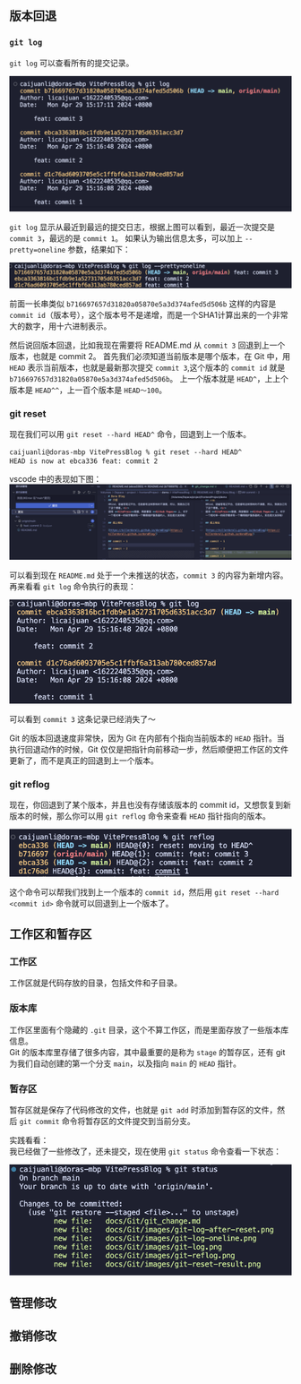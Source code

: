 ## 版本回退

### `git log`
`git log` 可以查看所有的提交记录。

![git log](./images/git-log.png)

`git log` 显示从最近到最远的提交日志，根据上图可以看到，最近一次提交是 `commit 3`，最远的是 `commit 1`。
如果认为输出信息太多，可以加上 `--pretty=oneline` 参数，结果如下：

![git log oneline](./images/git-log-oneline.png)



前面一长串类似 `b716697657d31820a05870e5a3d374afed5d506b` 这样的内容是 `commit id`（版本号），这个版本号不是递增，而是一个SHA1计算出来的一个非常大的数字，用十六进制表示。

然后说回版本回退，比如我现在需要将 README.md 从 `commit 3` 回退到上一个版本，也就是 commit 2。
首先我们必须知道当前版本是哪个版本，在 Git 中，用 `HEAD` 表示当前版本，也就是最新那次提交 `commit 3`,这个版本的 `commit id` 就是 `b716697657d31820a05870e5a3d374afed5d506b`。
上一个版本就是 `HEAD^`，上上个版本是 `HEAD^^`，上一百个版本是 `HEAD～100`。

### git reset

现在我们可以用 `git reset --hard HEAD^` 命令，回退到上一个版本。
```Git
caijuanli@doras-mbp VitePressBlog % git reset --hard HEAD^
HEAD is now at ebca336 feat: commit 2
```
vscode 中的表现如下图：
![git reset](./images/git-reset-result.png)

可以看到现在 `README.md` 处于一个未推送的状态，`commit 3` 的内容为新增内容。
再来看看 `git log` 命令执行的表现：

![git log reset](./images/git-log-after-reset.png)

可以看到 `commit 3` 这条记录已经消失了～ <br>

Git 的版本回退速度非常快，因为 Git 在内部有个指向当前版本的 `HEAD` 指针。当执行回退动作的时候，Git 仅仅是把指针向前移动一步，然后顺便把工作区的文件更新了，而不是真正的回退到上一个版本。

### git reflog
现在，你回退到了某个版本，并且也没有存储该版本的 commit id，又想恢复到新版本的时候，那么你可以用 `git reflog` 命令来查看 `HEAD` 指针指向的版本。

![git reflog](./images/git-reflog.png)

这个命令可以帮我们找到上一个版本的 `commit id`，然后用 `git reset --hard <commit id>` 命令就可以回退到上一个版本了。

## 工作区和暂存区
### 工作区
工作区就是代码存放的目录，包括文件和子目录。
### 版本库
工作区里面有个隐藏的 `.git` 目录，这个不算工作区，而是里面存放了一些版本库信息。<br>
Git 的版本库里存储了很多内容，其中最重要的是称为 `stage` 的暂存区，还有 git 为我们自动创建的第一个分支 `main`，以及指向 `main` 的 `HEAD` 指针。

### 暂存区
暂存区就是保存了代码修改的文件，也就是 `git add` 时添加到暂存区的文件，然后 `git commit` 命令将暂存区的文件提交到当前分支。

实践看看：<br>
我已经做了一些修改了，还未提交，现在使用 `git status` 命令查看一下状态：

![git status](./images/git-status.png)

## 管理修改

## 撤销修改

## 删除修改